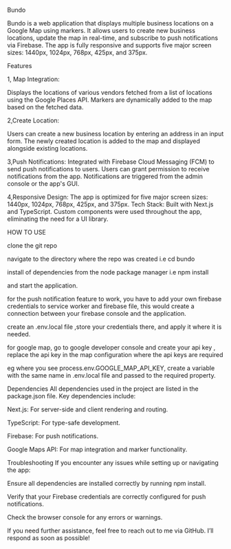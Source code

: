 Bundo

Bundo is a web application that displays multiple business locations on a Google Map using markers. It allows users to create new business locations, update the map in real-time, and subscribe to push notifications via Firebase. The app is fully responsive and supports five major screen sizes: 1440px, 1024px, 768px, 425px, and 375px.


Features

1, Map Integration:

Displays the locations of various vendors fetched from a list of locations using the Google Places API.
Markers are dynamically added to the map based on the fetched data.

2,Create Location:

Users can create a new business location by entering an address in an input form.
The newly created location is added to the map and displayed alongside existing locations.

3,Push Notifications:
Integrated with Firebase Cloud Messaging (FCM) to send push notifications to users.
Users can grant permission to receive notifications from the app.
Notifications are triggered from the admin console or the app's GUI.


4,Responsive Design:
The app is optimized for five major screen sizes: 1440px, 1024px, 768px, 425px, and 375px.
Tech Stack:
Built with Next.js and TypeScript.
Custom components were used throughout the app, eliminating the need for a UI library.


HOW TO USE

clone the git repo

navigate to the directory where the repo was created i.e cd bundo

install of dependencies from the node package manager i.e npm install

and start the application.

for the push notification feature to work, you have to add your own firebase credentials to service worker and firebase file, this would create a connection between your firebase console and the application.

create an .env.local file ,store your credentials there, and apply it where it is needed.

for google map, go to google developer console and create your api key , replace the api key in the map configuration where the api keys are required

eg where you see process.env.GOOGLE_MAP_API_KEY, create a variable with the same name in .env.local file and passed to the required property.



Dependencies
All dependencies used in the project are listed in the package.json file. Key dependencies include:

Next.js: For server-side and client rendering and routing.

TypeScript: For type-safe development.

Firebase: For push notifications.

Google Maps API: For map integration and marker functionality.




Troubleshooting
If you encounter any issues while setting up or navigating the app:

Ensure all dependencies are installed correctly by running npm install.

Verify that your Firebase credentials are correctly configured for push notifications.

Check the browser console for any errors or warnings.

If you need further assistance, feel free to reach out to me via GitHub. I’ll respond as soon as possible!

